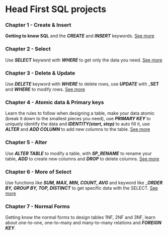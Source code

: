# Head First SQL projects
### Chapter 1 - Create & Insert
**Getting to know SQL** and the _**CREATE**_ and _**INSERT**_ keywords. [See more](https://github.com/BrendaMGH/HeadFirst-SQL/tree/e79f5025204c1b1320fc3fd44ae5ea6337a47f09)
### Chapter 2 - Select
Use _**SELECT**_ keyword with _**WHERE**_ to get only the data you need. [See more](https://github.com/BrendaMGH/HeadFirst-SQL/tree/c145962fe51140cb558d24f07e6c74dd51d6b1cc)
### Chapter 3 - Delete & Update
Use _**DELETE**_ keyword with _**WHERE**_ to delete rows, use _**UPDATE**_ with _**SET** and _**WHERE**_ to modify rows. [See more](https://github.com/BrendaMGH/HeadFirst-SQL/tree/0f8f9c7bb1fe09258926de7bd158ce240a781949)
### Chapter 4 - Atomic data & Primary keys
Learn the rules to follow when designing a table, make your data atomic (break it down to the smallest pieces you need), use _**PRIMARY KEY**_ to uniquely identify the data and _**IDENTITY(start, step)**_ to auto fill it, use _**ALTER**_ and _**ADD COLUMN**_ to add new columns to the table. [See more](https://github.com/BrendaMGH/HeadFirst-SQL/tree/9bb7554b90bb972f2ffc1a9c904d5f9c4a270828) 
### Chapter 5 - Alter
Use _**ALTER TABLE**_ to modify a table, with _**SP_RENAME**_ to rename your table, _**ADD**_ to create new columns and _**DROP**_ to delete columns. [See more](https://github.com/BrendaMGH/HeadFirst-SQL/tree/dd1bebd581da4103fa8e051aa1436d9f0fc92c30)
### Chapter 6 - More of Select
Use functions like _**SUM, MAX, MIN, COUNT, AVG**_ and keyword like __**ORDER BY, GROUP BY, TOP, DISTINCT**_ to get specific data with the SELECT. [See more](https://github.com/BrendaMGH/HeadFirst-SQL/tree/502583b541683c8b18825c0c8bd47470d8dde857) 
### Chapter 7 - Normal Forms
Getting know the normal forms to design tables 1NF, 2NF and 3NF, learn about one-to-one, one-to-many and many-to-many relations and _**FOREIGN KEY**_.
  
